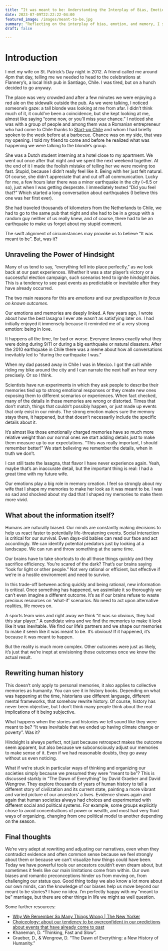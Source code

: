 ```yaml
---
title: “It was meant to be: Understanding the Interplay of Bias, Emotion and Memory“
date: 2023-07-09T22:22:22-04:00
featured_image: /images/meant-to-be.jpg
summary: “Reflecting on the interplay of bias, emotion, and memory, I share insights on how our brains often weave causal narratives, such as It was meant to be to make sense of our experiences.“
draft: false

---
```


# Introduction

I met my wife on St. Patrick’s Day night in 2012. A friend called me around 4pm that day, telling me we needed to head to the celebrations at Flannery’s, a local Irish pub in Santiago, Chile. I was tired, but on a hunch decided to go anyway.

The place was very crowded and after a few minutes we were enjoying a red ale on the sidewalk outside the pub. As we were talking, I noticed someone’s gaze: a tall blonde was looking at me from afar. I didn’t think much of it, it could’ve been a coincidence, but she kept looking at me, almost like saying “come now, or you’ll miss your chance.” I noticed she was with a group of people and among them was a Romanian entrepreneur who had come to Chile thanks to [Start-up Chile](https://startupchile.org) and whom I had briefly spoken to the week before at a barbecue. Chance was on my side, that was my opening. I told my friend to come and before he realized what was happening we were talking to the blonde’s group.

She was a Dutch student interning at a hotel close to my apartment. We went out once after that night and we spent the next weekend together. At the end of it I made the foolish mistake of telling her we were moving too fast. Stupid, because I didn’t really feel like it. Being with her just felt natural. Of course, she didn’t appreciate that and cut off all communication. Lucky for me, a few hours later there was a minor earthquake in the city (~6.5 or so), just when I was getting desperate. I immediately texted “Did you feel that?” Which started a long conversation about earthquakes (I believe this one was her first ever).

She had traveled thousands of kilometers from the Netherlands to Chile, we had to go to the same pub that night and she had to be in a group with a random guy neither of us really knew, and of course, there had to be an earthquake to make us forget about my stupid comment.

The swift alignment of circumstances may provoke us to believe “It was meant to be”. But, was it?

## Unraveling the Power of Hindsight

Many of us tend to say, “everything fell into place perfectly,” as we look back at our past experiences. Whether it was a star player’s victory or a successful election campaign, such scenarios tend to ignite *hindsight bias*. This is a tendency to see past events as predictable or inevitable after they have already occurred.

The two main reasons for this are *emotions* and our *predisposition to focus on known outcomes*.

Our emotions and memories are deeply linked. A few years ago, I wrote about how the best lasagna I ever ate wasn’t as satisfying later on. I had initially enjoyed it immensely because it reminded me of a very strong emotion: being in love.

It happens all the time, for bad or worse. Everyone knows exactly what they were doing during 9/11 or during a big earthquake or natural disasters. After the 2010 earthquake in Chile there was a meme about how all conversations inevitably led to “during the earthquake I was.”

When my dad passed away in Chile I was in Mexico. I got the call while riding my bike around the city and I can narrate the next half an hour very precisely. Or so I think.

Scientists have run experiments in which they ask people to describe their memories tied up to strong emotional responses or they create new ones exposing them to different scenarios or experiences. When fact checked, many of the details in those memories are wrong or distorted. Times that don’t match, things that couldn’t possibly happen, or just made up events that only exist in our minds. The strong emotion makes sure the memory stays there, it happened, but that doesn’t necessarily include the specific details about it.

It’s almost like those emotionally charged memories have so much more relative weight than our normal ones we start adding details just to make them measure up to our expectations. “This was really important, I should remember better!” We start believing we remember the details, when in truth we don’t.

I can still taste the lasagna, that flavor I have never experience again. Yeah, maybe that’s an inaccurate detail, but the important thing is real: I had a great time with my future wife.

Our emotions play a big role in memory creation. I feel so strongly about my wife that I shape my memories to make her look as it was meant to be. I was so sad and shocked about my dad that I shaped my memories to make them more vivid.

## What about the information itself?

Humans are naturally biased. Our minds are constantly making decisions to help us react faster to potentially life-threatening events. Social interaction is critical for our survival. Even days-old babies can read our face and act accordingly. We can identify potential predators just by looking at a landscape. We can run and throw something at the same time.

Our brains have to take shortcuts to do all those things quickly and they sacrifice efficiency. You’re scared of the dark? That’s our brains saying “look for light or other people.” Not very rational or efficient, but effective if we’re in a hostile environment and need to survive.

In this trade-off between acting quickly and being rational, new information is critical. Once something has happened, we assimilate it so thoroughly we can’t even imagine a different outcome. It’s as if our brains refuse to waste precious resources on ‘what-if’ scenarios. No need to act upon alternative realities, life moves on.

A sports team wins and right away we think “it was so obvious, they had this star player.” A candidate wins and we find the memories to make it look like it was inevitable. We find our life’s partners and we shape our memories to make it seem like it was meant to be. It’s obvious! If it happened, it’s because it was meant to happen.

But the reality is much more complex. Other outcomes were just as likely, it’s just that we’re inept at envisioning those outcomes once we know the actual result.

## Rewriting human history

This doesn’t only apply to personal memories, it also applies to collective memories as humanity. You can see it in history books. Depending on what was happening at the time, historians use different language, different mental frameworks, that somehow rewrite history. Of course, history has never been objective, but I don’t think many people think about the real implications of it being subjective.

What happens when the stories and histories we tell sound like they were meant to be? “It was inevitable that we ended up having climate change or poverty”. Was it?

Hindsight is always perfect, not just because retrospect makes the outcome seem apparent, but also because we subconsciously adjust our memories to make sense of it. Even if we had reasonable doubts, they go away without us even noticing.

What if we’re stuck in particular ways of thinking and organizing our societies simply because we presumed they were “meant to be”? This is discussed starkly in “The Dawn of Everything” by David Graeber and David Wengrow. They explore thousands of years of human history to tell a different story of civilization and its current state, painting a more vibrant and varied picture of our ancestors’ a lives. Evidence shows again and again that human societies always had choices and experimented with different social and political systems. For example, some groups explicitly chose to avoid concentrations of power or wealth, and most had very fluid ways of organizing, changing from one political model to another depending on the season.

## Final thoughts

We’re very adept at rewriting and adjusting our narratives, even when they contradict evidence and often common sense because we feel strongly about them or because we can’t visualize how things could have been.
Today we have powerful tools our ancestors couldn’t even dream about, but sometimes it feels like our main limitations come from within. Our own biases and romantic preconceptions hinder us from moving on, from challenging our status quo. Good thing today we also know a lot more about our own minds, can the knowledge of our biases help us move beyond our meant to be stories?
I have no idea. I’m perfectly happy with my “meant to be” marriage, but there are other things in life we might as well question.

Some further resources:
- [Why We Remember So Many Things Wrong | The New Yorker](https://www.newyorker.com/science/maria-konnikova/idea-happened-memory-recollection)
- [Choiceology: about our tendency to be overconfident in our predictions about events that have already come to past](https://open.spotify.com/episode/68NMN1qOEyPO0oCT7dV5iQ?si=wh8nMZbRRCWcwN7CepJN7w)
- Khaneman, D. “Thinking, Fast and Slow”.
- Graeber, D., & Wengrow, D. “The Dawn of Everything: a New History of Humanity.”